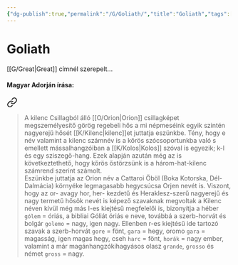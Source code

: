 ```yaml
---
{"dg-publish":true,"permalink":"/G/Goliath/","title":"Goliath","tags":["dg_uploaded","containstransclusions"],"created":"2023-10-29T11:24","updated":"2023-10-30T12:33"}
---
```



# Goliath

[[G/Great\|Great]] címnél szerepelt...

#### Magyar Adorján írása:


<div class="transclusion internal-embed is-loaded"><a class="markdown-embed-link" href="/g/great/#qm5yu7" aria-label="Open link"><svg xmlns="http://www.w3.org/2000/svg" width="24" height="24" viewBox="0 0 24 24" fill="none" stroke="currentColor" stroke-width="2" stroke-linecap="round" stroke-linejoin="round" class="svg-icon lucide-link"><path d="M10 13a5 5 0 0 0 7.54.54l3-3a5 5 0 0 0-7.07-7.07l-1.72 1.71"></path><path d="M14 11a5 5 0 0 0-7.54-.54l-3 3a5 5 0 0 0 7.07 7.07l1.71-1.71"></path></svg></a><div class="markdown-embed">



> A kilenc Csillagból álló [[O/Orion\|Orion]] csillagképet megszemélyesítő görög regebeli hős a mi népmeséink egyik szintén nagyerejű hősét [[K/Kilenc\|kilenc]]et juttatja eszünkbe. Tény, hogy e név valamint a kilenc számnév is a kőrös szócsoportunkba való s emellett mássalhangzóiban a [[K/Kolos\|Kolos]] szóval is egyezik; k-l és egy sziszegő-hang. Ezek alapján azután még az is következtethető, hogy kőrös őstörzsünk is a három-hat-kilenc számrend szerint számolt.  
> Eszünkbe juttatja az Orion név a Cattaroi Öböl (Boka Kotorska, Dél-Dalmácia) környéke legmagasabb hegycsúcsa Orjen nevét is. Viszont, hogy az or- avagy hor, her- kezdetű és Heraklesz-szerű nagyerejű és nagy termetű hősök nevét is képező szavaknak megvoltak a Kilenc néven kívül még más l-es kiejtésű megfelelői is, bizonyítja a héber `gólem` = óriás, a bibliai Góliát óriás e neve, továbbá a szerb-horvát és bolgár `golemo` = nagy, igen nagy. Ellenben r-es kiejtésű ide tartozó szavak a szerb-horvát `gore` = fönt, `gara` = hegy, oromo `gara` = magasság, igen magas hegy, cseh `harc` = fönt, `horák` = nagy ember, valamint a már magánhangzókihagyásos olasz `grande`, `grosso` és német `gross` = nagy.  


</div></div>
  